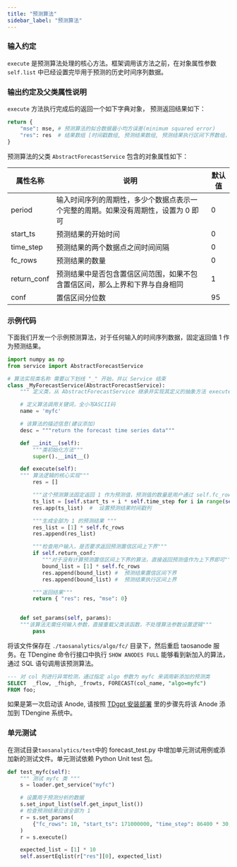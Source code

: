 ```yaml
---
title: "预测算法"
sidebar_label: "预测算法"
---
```


### 输入约定
`execute` 是预测算法处理的核心方法。框架调用该方法之前，在对象属性参数 `self.list` 中已经设置完毕用于预测的历史时间序列数据。

### 输出约定及父类属性说明
`execute` 方法执行完成后的返回一个如下字典对象， 预测返回结果如下：
```python
return {
    "mse": mse, # 预测算法的拟合数据最小均方误差(minimum squared error)
    "res": res  # 结果数组 [时间戳数组, 预测结果数组, 预测结果执行区间下界数组，预测结果执行区间上界数组]
}
```


预测算法的父类 `AbstractForecastService` 包含的对象属性如下：

|属性名称|说明|默认值|
|---|---|---|
|period|输入时间序列的周期性，多少个数据点表示一个完整的周期。如果没有周期性，设置为 0 即可|	0|
|start_ts|预测结果的开始时间|	0|
|time_step|预测结果的两个数据点之间时间间隔|0	|
|fc_rows|预测结果的数量|	0	|
|return_conf|预测结果中是否包含置信区间范围，如果不包含置信区间，那么上界和下界与自身相同|	1|	
|conf|置信区间分位数|95|



### 示例代码
下面我们开发一个示例预测算法，对于任何输入的时间序列数据，固定返回值 1 作为预测结果。

```python
import numpy as np
from service import AbstractForecastService

# 算法实现类名称 需要以下划线 "_" 开始，并以 Service 结束
class _MyForecastService(AbstractForecastService):
    """ 定义类，从 AbstractForecastService 继承并实现其定义的抽象方法 execute  """

    # 定义算法调用关键词，全小写ASCII码
    name = 'myfc'

    # 该算法的描述信息(建议添加)
    desc = """return the forecast time series data"""

    def __init__(self):
        """类初始化方法"""
        super().__init__()

    def execute(self):
	""" 算法逻辑的核心实现"""
        res = []

        """这个预测算法固定返回 1 作为预测值，预测值的数量是用户通过 self.fc_rows 指定"""
        ts_list = [self.start_ts + i * self.time_step for i in range(self.fc_rows)]
        res.app(ts_list)  #  设置预测结果时间戳列

        """生成全部为 1 的预测结果 """
        res_list = [1] * self.fc_rows
        res.append(res_list)

        """检查用户输入，是否要求返回预测置信区间上下界"""
        if self.return_conf:
           """对于没有计算预测置信区间上下界的算法，直接返回预测值作为上下界即可"""
           bound_list = [1] * self.fc_rows
           res.append(bound_list) #  预测结果置信区间下界
           res.append(bound_list) #  预测结果执行区间上界	 

        """返回结果"""
        return { "res": res, "mse": 0}

	
    def set_params(self, params):
	"""该算法无需任何输入参数，直接重载父类该函数，不处理算法参数设置逻辑"""
        pass
```

将该文件保存在 `./taosanalytics/algo/fc/` 目录下，然后重启 taosanode 服务。在 TDengine 命令行接口中执行 `SHOW ANODES FULL` 能够看到新加入的算法，通过 SQL 语句调用该预测算法。

```SQL
--- 对 col 列进行异常检测，通过指定 algo 参数为 myfc 来调用新添加的预测类
SELECT  _flow, _fhigh, _frowts, FORECAST(col_name, "algo=myfc")
FROM foo;
```

如果是第一次启动该 Anode, 请按照 [TDgpt 安装部署](../management/) 里的步骤先将该 Anode 添加到 TDengine 系统中。

### 单元测试

在测试目录`taosanalytics/test`中的 forecast_test.py 中增加单元测试用例或添加新的测试文件。单元测试依赖 Python Unit test 包。

```python
def test_myfc(self):
    """ 测试 myfc 类 """
    s = loader.get_service("myfc")

    # 设置用于预测分析的数据
    s.set_input_list(self.get_input_list())
    # 检查预测结果应该全部为 1
    r = s.set_params(
        {"fc_rows": 10, "start_ts": 171000000, "time_step": 86400 * 30, "start_p": 0}
    )
    r = s.execute()

    expected_list = [1] * 10
    self.assertEqlist(r["res"][0], expected_list)
```
